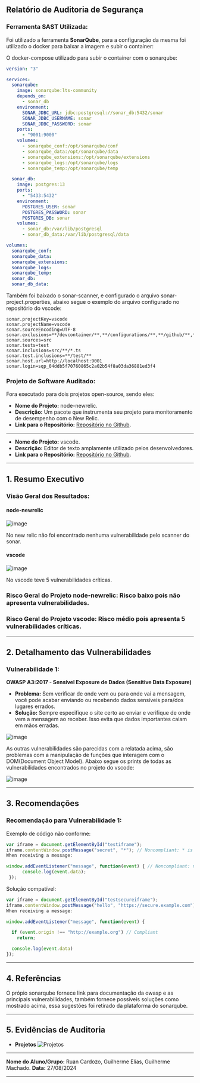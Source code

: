 ## **Relatório de Auditoria de Segurança**

### **Ferramenta SAST Utilizada:** 
Foi utilizado a ferramenta **SonarQube**, para a configuração da mesma foi utilizado o docker para baixar a imagem e subir o container:

O docker-compose utilizado para subir o container com o sonarqube:
```yml
version: "3"

services:
  sonarqube:
    image: sonarqube:lts-community
    depends_on:
      - sonar_db
    environment:
      SONAR_JDBC_URL: jdbc:postgresql://sonar_db:5432/sonar
      SONAR_JDBC_USERNAME: sonar
      SONAR_JDBC_PASSWORD: sonar
    ports:
      - "9001:9000"
    volumes:
      - sonarqube_conf:/opt/sonarqube/conf
      - sonarqube_data:/opt/sonarqube/data
      - sonarqube_extensions:/opt/sonarqube/extensions
      - sonarqube_logs:/opt/sonarqube/logs
      - sonarqube_temp:/opt/sonarqube/temp

  sonar_db:
    image: postgres:13
    ports:
      - "5433:5432"
    environment:
      POSTGRES_USER: sonar
      POSTGRES_PASSWORD: sonar
      POSTGRES_DB: sonar
    volumes:
      - sonar_db:/var/lib/postgresql
      - sonar_db_data:/var/lib/postgresql/data

volumes:
  sonarqube_conf:
  sonarqube_data:
  sonarqube_extensions:
  sonarqube_logs:
  sonarqube_temp:
  sonar_db:
  sonar_db_data:
```

Também foi baixado o sonar-scanner, e configurado o arquivo sonar-project.properties, abaixo segue o exemplo do arquivo configurado no repositório do vscode:

```
sonar.projectKey=vscode
sonar.projectName=vscode
sonar.sourceEncoding=UTF-8
sonar.exclusions=**/devcontainer/**,**/configurations/**,**/github/**,**/vscode/**
sonar.sources=src
sonar.tests=test
sonar.inclusions=src/**/*.ts
sonar.test.inclusions=**/test/**
sonar.host.url=http://localhost:9001
sonar.login=sqp_04ddb5f70760865c2a02b54f8a03da36881ed3f4
```

### **Projeto de Software Auditado:**

Fora executado para dois projetos open-source, sendo eles:

- **Nome do Projeto:** node-newrelic.
- **Descrição:** Um pacote que instrumenta seu projeto para monitoramento de desempenho com o New Relic.
- **Link para o Repositório:** [Repositório no Github](https://github.com/newrelic/node-newrelic).
---
- **Nome do Projeto:** vscode.
- **Descrição:** Editor de texto amplamente utilizado pelos desenvolvedores.
- **Link para o Repositório:** [Repositório no Github](https://github.com/microsoft/vscode).

---

## **1. Resumo Executivo**

### **Visão Geral dos Resultados:**

#### node-newrelic
![image](https://github.com/user-attachments/assets/b3cc6bad-90ee-4b01-ae4f-28bf791bb4c8)

No new relic não foi encontrado nenhuma vulnerabilidade pelo scanner do sonar.

#### vscode
![image](https://github.com/user-attachments/assets/fd848447-65f8-424b-9736-243c0e439e91)

No vscode teve 5 vulnerabilidades críticas.

### **Risco Geral do Projeto node-newrelic:** Risco baixo pois não apresenta vulnerabilidades.
### **Risco Geral do Projeto vscode:** Risco médio pois apresenta 5 vulnerabilidades críticas.
---

## **2. Detalhamento das Vulnerabilidades**

### **Vulnerabilidade 1:**

**OWASP A3:2017 - Sensível Exposure de Dados (Sensitive Data Exposure)**

- **Problema:** Sem verificar de onde vem ou para onde vai a mensagem, você pode acabar enviando ou recebendo dados sensíveis para/dos lugares errados.
- **Solução:** Sempre especifique o site certo ao enviar e verifique de onde vem a mensagem ao receber. Isso evita que dados importantes caiam em mãos erradas.

![image](https://github.com/user-attachments/assets/f26929f8-384c-4ac7-bb7c-424dbc90a371)

As outras vulnerabilidades são parecidas com a relatada acima, são problemas com a manipulação de funções que interagem com o DOM(Document Object Model). Abaixo segue os prints de todas as vulnerabilidades encontrados no projeto do vscode:

![image](https://github.com/user-attachments/assets/ef2e1361-0a09-4f7f-8c09-8e75be396d24)


---

## **3. Recomendações**

### **Recomendação para Vulnerabilidade 1:**

Exemplo de código não conforme:

```typescript
var iframe = document.getElementById("testiframe");
iframe.contentWindow.postMessage("secret", "*"); // Noncompliant: * is used
When receiving a message:

window.addEventListener("message", function(event) { // Noncompliant: no checks are done on the origin property.
      console.log(event.data);
 });

```

Solução compatível:

```typescript
var iframe = document.getElementById("testsecureiframe");
iframe.contentWindow.postMessage("hello", "https://secure.example.com"); // Compliant
When receiving a message:

window.addEventListener("message", function(event) {

  if (event.origin !== "http://example.org") // Compliant
    return;

  console.log(event.data)
});
```
---

## **4. Referências**

O própio sonarqube fornece link para documentação da owasp e as principais vulnerabilidades, também fornece possíveis soluções como mostrado acima, essa sugestões foi retirado da plataforma do sonarqube.

---

## **5. Evidências de Auditoria**

- **Projetos** ![Projetos](https://github.com/user-attachments/assets/8c5f0c40-fe62-4a4b-94a1-e1c916a8740e)

---

**Nome do Aluno/Grupo:**  Ruan Cardozo, Guilherme Elias, Guilherme Machado. 
**Data:**  27/08/2024

---

